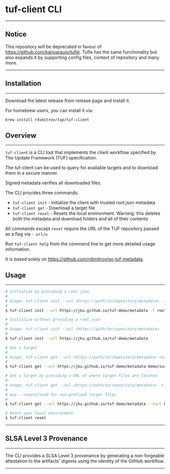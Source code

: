 # tuf-client CLI

----------------------------
## Notice

This repository will be deprecated in favour of https://github.com/kairoaraujo/tufie. 
Tufie has the same functionality but also expands it by supporting config files, context of repository and many more.

----------------------------

## Installation

----------------------------

Download the latest release from release page and install it.

For homebrew users, you can install it via:

```bash
brew install rdimitrov/tap/tuf-client
```

## Overview

----------------------------

`tuf-client` is a CLI tool that implements the client workflow specified by The Update Framework (TUF) specification.

The tuf-client can be used to query for available targets and to download them in a secure manner.

Signed metadata verifies all downloaded files.

The CLI provides three commands:

* `tuf-client init` - Initialize the client with trusted root.json metadata
* `tuf-client get` - Download a target file
* `tuf-client reset` - Resets the local environment. Warning: this deletes both the metadata and download folders and all of their contents

All commands except `reset` require the URL of the TUF repository passed as a flag via `--url/u`

Run `tuf-client help` from the command line to get more detailed usage information.

It is based solely on https://github.com/rdimitrov/go-tuf-metadata.

## Usage

----------------------------

```bash
# Initialize by providing a root.json
#  
# Usage: tuf-client init --url <https://path/to/repository/metadata> -f root.json
#
$ tuf-client init --url https://jku.github.io/tuf-demo/metadata -f root.json

# Initialize without providing a root.json
#
# Usage: tuf-client init --url <https://path/to/repository/metadata>
#
$ tuf-client init --url https://jku.github.io/tuf-demo/metadata

# Get a target
#
# Usage: tuf-client get --url <https://path/to/repository/metadata> <targetfile_to_download>
#
$ tuf-client get --url https://jku.github.io/tuf-demo/metadata demo/succinctly-delegated-5.txt

# Get a target by providing a URL of where target files are located
#
# Usage: tuf-client get --url <https://path/to/repository/metadata> -t <https://path/to/targetfiles/location> <targetfile_to_download> 
#
# Use --nonprefixed for non-prefixed target files
#
$ tuf-client get --url https://jku.github.io/tuf-demo/metadata --turl https://jku.github.io/tuf-demo/targets --nonprefixed demo/succinctly-delegated-5.txt

# Reset your local environment
$ tuf-client reset
```

----------------------------

## SLSA Level 3 Provenance

----------------------------

The CLI provides a SLSA Level 3 provenance by generating a non-forgeable attestation to the artifacts' digests
using the identity of the GitHub workflow.

----------------------------

